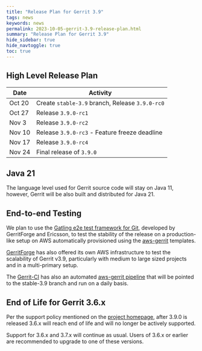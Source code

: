 ```yaml
---
title: "Release Plan for Gerrit 3.9"
tags: news
keywords: news
permalink: 2023-10-05-gerrit-3.9-release-plan.html
summary: "Release Plan for Gerrit 3.9"
hide_sidebar: true
hide_navtoggle: true
toc: true
---
```


## High Level Release Plan

| Date      | Activity                                           |
|-----------|----------------------------------------------------|
| Oct 20    | Create `stable-3.9` branch, Release `3.9.0-rc0`    |
| Oct 27    | Release `3.9.0-rc1`                                |
| Nov  3    | Release `3.9.0-rc2`                                |
| Nov 10    | Release `3.9.0-rc3` - Feature freeze deadline      |
| Nov 17    | Release `3.9.0-rc4`                                |
| Nov 24    | Final release of `3.9.0`                           |

## Java 21

The language level used for Gerrit source code will stay on Java 11,
however, Gerrit will be also built and distributed for Java 21.

## End-to-end Testing

We plan to use the
[Gatling e2e test framework for Git](https://gerrit-review.googlesource.com/Documentation/dev-e2e-tests.html),
developed by GerritForge and Ericsson, to test the stability of the release
on a production-like setup on AWS automatically provisioned using the
[aws-gerrit](https://gerrit.googlesource.com/aws-gerrit) templates.

[GerritForge](https://www.gerritforge.com) has also offered its own AWS
infrastructure to test the scalability of Gerrit v3.9, particularly with
medium to large sized projects and in a multi-primary setup.

The [Gerrit-CI](https://gerrit-ci.gerritforge.com) has also an automated
[aws-gerrit pipeline](https://gerrit-ci.gerritforge.com/job/gatling-gerrit-test/)
that will be pointed to the stable-3.9 branch and run on a daily basis.

## End of Life for Gerrit 3.6.x

Per the support policy mentioned on the
[project homepage](https://www.gerritcodereview.com/support.html#supported-versions),
after 3.9.0 is released 3.6.x will reach end of life and will no longer be
actively supported.

Support for 3.6.x and 3.7.x will continue as usual.
Users of 3.6.x or earlier are recommended to upgrade to one of these versions.
